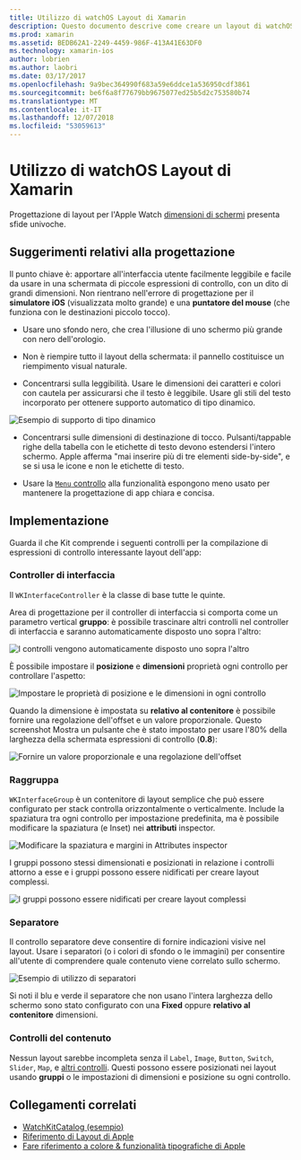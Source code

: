 ```yaml
---
title: Utilizzo di watchOS Layout di Xamarin
description: Questo documento descrive come creare un layout di watchOS con Xamarin. Illustra i controller di interfaccia, gruppi, separatori e i controlli del contenuto.
ms.prod: xamarin
ms.assetid: BEDB62A1-2249-4459-986F-413A41E63DF0
ms.technology: xamarin-ios
author: lobrien
ms.author: laobri
ms.date: 03/17/2017
ms.openlocfilehash: 9a9bec364990f683a59e6ddce1a536950cdf3861
ms.sourcegitcommit: be6f6a8f77679bb9675077ed25b5d2c753580b74
ms.translationtype: MT
ms.contentlocale: it-IT
ms.lasthandoff: 12/07/2018
ms.locfileid: "53059613"
---
```

# <a name="working-with-watchos-layout-in-xamarin"></a>Utilizzo di watchOS Layout di Xamarin

Progettazione di layout per l'Apple Watch [dimensioni di schermi](~/ios/watchos/app-fundamentals/screen-sizes.md) presenta sfide univoche.

## <a name="design-tips"></a>Suggerimenti relativi alla progettazione

Il punto chiave è: apportare all'interfaccia utente facilmente leggibile e facile da usare in una schermata di piccole espressioni di controllo, con un dito di grandi dimensioni. Non rientrano nell'errore di progettazione per il **simulatore iOS** (visualizzata molto grande) e una **puntatore del mouse** (che funziona con le destinazioni piccolo tocco).

- Usare uno sfondo nero, che crea l'illusione di uno schermo più grande con nero dell'orologio.

- Non è riempire tutto il layout della schermata: il pannello costituisce un riempimento visual naturale.

- Concentrarsi sulla leggibilità. Usare le dimensioni dei caratteri e colori con cautela per assicurarsi che il testo è leggibile. Usare gli stili del testo incorporato per ottenere supporto automatico di tipo dinamico.

![](layout-images/type.png "Esempio di supporto di tipo dinamico")

- Concentrarsi sulle dimensioni di destinazione di tocco. Pulsanti/tappable righe della tabella con le etichette di testo devono estendersi l'intero schermo. Apple afferma "mai inserire più di tre elementi side-by-side", e se si usa le icone e non le etichette di testo.

- Usare la [ `Menu` controllo](~/ios/watchos/user-interface/menu.md) alla funzionalità espongono meno usato per mantenere la progettazione di app chiara e concisa.


## <a name="implementation"></a>Implementazione

Guarda il che Kit comprende i seguenti controlli per la compilazione di espressioni di controllo interessante layout dell'app:

### <a name="interface-controller"></a>Controller di interfaccia

Il `WKInterfaceController` è la classe di base tutte le quinte.

Area di progettazione per il controller di interfaccia si comporta come un parametro vertical **gruppo**: è possibile trascinare altri controlli nel controller di interfaccia e saranno automaticamente disposto uno sopra l'altro:

![](layout-images/controller-scene.png "I controlli vengono automaticamente disposto uno sopra l'altro")

È possibile impostare il **posizione** e **dimensioni** proprietà ogni controllo per controllare l'aspetto:

![](layout-images/positionsize-attributes.png "Impostare le proprietà di posizione e le dimensioni in ogni controllo")

Quando la dimensione è impostata su **relativo al contenitore** è possibile fornire una regolazione dell'offset e un valore proporzionale. Questo screenshot Mostra un pulsante che è stato impostato per usare l'80% della larghezza della schermata espressioni di controllo (**0.8**):

![](layout-images/button-attributes.png "Fornire un valore proporzionale e una regolazione dell'offset")


### <a name="group"></a>Raggruppa

`WKInterfaceGroup` è un contenitore di layout semplice che può essere configurato per stack controlla orizzontalmente o verticalmente. Include la spaziatura tra ogni controllo per impostazione predefinita, ma è possibile modificare la spaziatura (e Inset) nei **attributi** inspector.

![](layout-images/group-attributes.png "Modificare la spaziatura e margini in Attributes inspector")

I gruppi possono stessi dimensionati e posizionati in relazione i controlli attorno a esse e i gruppi possono essere nidificati per creare layout complessi.

![](layout-images/group-scene.png "I gruppi possono essere nidificati per creare layout complessi")


### <a name="separator"></a>Separatore

Il controllo separatore deve consentire di fornire indicazioni visive nel layout. Usare i separatori (o i colori di sfondo o le immagini) per consentire all'utente di comprendere quale contenuto viene correlato sullo schermo.

![](layout-images/separator-scene.png "Esempio di utilizzo di separatori")

Si noti il blu e verde il separatore che non usano l'intera larghezza dello schermo sono stato configurato con una **Fixed** oppure **relativo al contenitore** dimensioni.

### <a name="content-controls"></a>Controlli del contenuto

Nessun layout sarebbe incompleta senza il `Label`, `Image`, `Button`, `Switch`, `Slider`, `Map`, e [altri controlli](~/ios/watchos/user-interface/index.md).
Questi possono essere posizionati nei layout usando **gruppi** o le impostazioni di dimensioni e posizione su ogni controllo.



## <a name="related-links"></a>Collegamenti correlati

- [WatchKitCatalog (esempio)](https://developer.xamarin.com/samples/monotouch/watchOS/WatchKitCatalog/)
- [Riferimento di Layout di Apple](https://developer.apple.com/library/prerelease/ios/documentation/UserExperience/Conceptual/WatchHumanInterfaceGuidelines/Layout.html)
- [Fare riferimento a colore & funzionalità tipografiche di Apple](https://developer.apple.com/library/prerelease/ios/documentation/UserExperience/Conceptual/WatchHumanInterfaceGuidelines/ColorandTypography.html)
